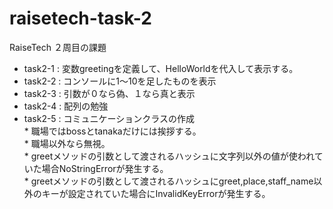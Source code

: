 # raisetech-task-2
RaiseTech ２周目の課題
* task2-1 : 変数greetingを定義して、HelloWorldを代入して表示する。
* task2-2 : コンソールに1〜10を足したものを表示
* task2-3 : 引数が０なら偽、１なら真と表示
* task2-4 : 配列の勉強
* task2-5 : コミュニケーションクラスの作成  
                    * 職場ではbossとtanakaだけには挨拶する。  
                    * 職場以外なら無視。  
                    * greetメソッドの引数として渡されるハッシュに文字列以外の値が使われていた場合NoStringErrorが発生する。  
                    * greetメソッドの引数として渡されるハッシュにgreet,place,staff_name以外のキーが設定されていた場合にInvalidKeyErrorが発生する。
